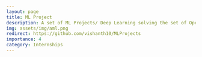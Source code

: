 ```yaml
---
layout: page
title: ML Project
description: A set of ML Projects/ Deep Learning solving the set of Open source problems.
img: assets/img/aml.png
redirect: https://github.com/vishanth10/MLProjects
importance: 4
category: Internships
---
```

